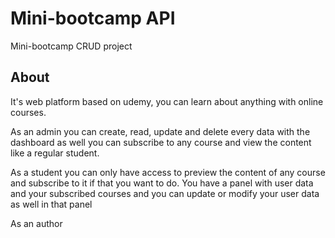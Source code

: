 # Mini-bootcamp API

Mini-bootcamp CRUD project

## About

It's web platform based on udemy, you can learn about anything with online courses.

As an admin you can create, read, update and delete every data with the dashboard as well you can subscribe to any course and view the content like a regular student. 

As a student you can only have access to preview the content of any course and subscribe to it if that you want to do. You have a panel with user data and your subscribed courses
and you can update or modify your user data as well in that panel

As an author 